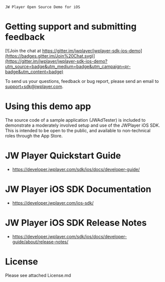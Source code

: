~~~~~~~~~~~~~~~~~~~~~~~~~~~~~~~~~
JW Player Open Source Demo for iOS
~~~~~~~~~~~~~~~~~~~~~~~~~~~~~~~~~


Getting support and submitting feedback
=======================================

[![Join the chat at https://gitter.im/jwplayer/jwplayer-sdk-ios-demo](https://badges.gitter.im/Join%20Chat.svg)](https://gitter.im/jwplayer/jwplayer-sdk-ios-demo?utm_source=badge&utm_medium=badge&utm_campaign=pr-badge&utm_content=badge)


To send us your questions, feedback or bug report, please send an email to support+sdk@jwplayer.com.


Using this demo app
==================

The source code of a sample application (JWAdTester) is included to demonstrate a moderately involved setup and use of the JWPlayer iOS SDK. This is intended to be open to the public, and available to non-technical roles through the App Store.

JW Player Quickstart Guide
==========================

- https://developer.jwplayer.com/sdk/ios/docs/developer-guide/

JW Player iOS SDK Documentation
=====================

- https://developer.jwplayer.com/ios-sdk/


JW Player iOS SDK Release Notes
=====================
- https://developer.jwplayer.com/sdk/ios/docs/developer-guide/about/release-notes/

License
===============

Please see attached License.md
